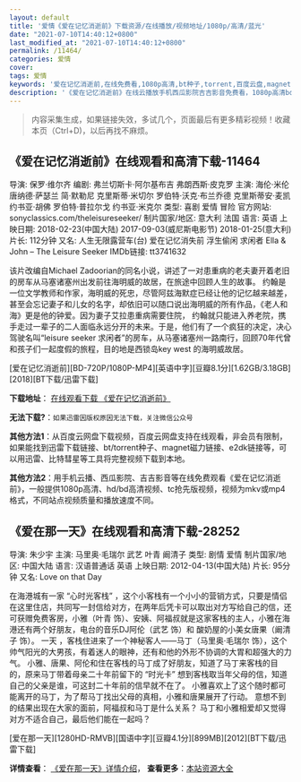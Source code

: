 ```yaml
---
layout: default
title: '爱情《爱在记忆消逝前》下载资源/在线播放/视频地址/1080p/高清/蓝光'
date: "2021-07-10T14:40:12+0800"
last_modified_at: "2021-07-10T14:40:12+0800"
permalink: /11464/
categories: 爱情
cover:
tags: 爱情
keywords: '爱在记忆消逝前,在线免费看,1080p高清,bt种子,torrent,百度云盘,magnet,磁力链,迅雷下载资源'
description: '《爱在记忆消逝前》在线云播放手机西瓜影院吉吉影音免费看，1080p高清bd/hd未删减完整版和tc抢先枪版，mkv/mp4格式，附带bt/torrent种子、magnet/磁力链、百度云盘、网盘资源迅雷下载链接'
---
```


>内容采集生成，如果链接失效，多试几个，页面最后有更多精彩视频！收藏本页（Ctrl+D)，以后再找不麻烦。


## 《爱在记忆消逝前》在线观看和高清下载-11464

导演: 保罗·维尔齐 编剧: 弗兰切斯卡·阿尔基布吉 弗朗西斯·皮克罗 主演: 海伦·米伦 唐纳德·萨瑟兰 简·默勒尼 克里斯蒂·米切尔 罗伯特·沃克·布兰乔德 克里斯蒂安·麦凯 约书亚·胡佛 罗伯特·普拉尔戈 约书亚·米克尔 类型: 喜剧 爱情 冒险 官方网站: sonyclassics.com/theleisureseeker/ 制片国家/地区: 意大利 法国 语言: 英语 上映日期: 2018-02-23(中国大陆) 2017-09-03(威尼斯电影节) 2018-01-25(意大利) 片长: 112分钟 又名: 人生无限露营车(台) 爱在记忆消失前 浮生偷闲 求闲者 Ella & John – The Leisure Seeker IMDb链接: tt3741632

该片改编自Michael Zadoorian的同名小说，讲述了一对患重病的老夫妻开着老旧的房车从马塞诸塞州出发前往海明威的故居，在旅途中回顾人生的故事。 约翰是一位文学教师和作家，海明威的死忠，尽管阿兹海默症已经让他的记忆越来越差，甚至会忘记妻子和儿女的名字，却依旧可以随口说出海明威的所有作品，《老人和海》更是他的钟爱。因为妻子艾拉患重病需要住院， 约翰就只能进入养老院，携手走过一辈子的二人面临永远分开的未来。于是，他们有了一个疯狂的决定，决心驾驶名叫“leisure seeker 求闲者”的房车，从马塞诸塞州一路南行，回顾70年代曾和孩子们一起度假的旅程，目的地是西锁岛key west 的海明威故居。


[爱在记忆消逝前][BD-720P/1080P-MP4][英语中字][豆瓣8.1分][1.62GB/3.18GB][2018][BT下载/迅雷下载]

**下载地址**： [在线观看下载 《爱在记忆消逝前》](https://www.btdx8.com/torrent/azjyxsq_2018.html) 


**无法下载?**：`如果迅雷因版权原因无法下载，关注微信公众号 `

**其他方法1**：从百度云网盘下载视频，百度云网盘支持在线观看，非会员有限制，如果能找到迅雷下载链接、bt/torrent种子、magnet磁力链接、e2dk链接等，可以用迅雷、比特彗星等工具将完整视频下载到本地。

**其他方法2**：用手机云播、西瓜影院、吉吉影音等在线免费观看《爱在记忆消逝前》，一般提供1080p高清、hd/bd高清视频、tc抢先版视频，视频为mkv或mp4格式，不同站点视频质量和播放速度不同。


## 《爱在那一天》在线观看和高清下载-28252

导演: 朱少宇 主演: 马里奥·毛瑞尔 武艺 叶青 阚清子 类型: 剧情 爱情 制片国家/地区: 中国大陆 语言: 汉语普通话 英语 上映日期: 2012-04-13(中国大陆) 片长: 95分钟 又名: Love on that Day

在海港城有一家 “心时光客栈” ，这个小客栈有一个小小的营销方式，只要是情侣在这里住店，共同写一封信给对方，在两年后凭卡可以取出对方写给自己的信，还可获赠免费客房，小雅（叶青 饰）、安姨、阿福叔就是这家客栈的主人，小雅在海港还有两个好朋友，电台的音乐DJ阿伦（武艺 饰）和 酸奶屋的小美女唐果（阚清子 饰）。 一天 ，客栈住进来了一个神秘客人——马丁（马里奥·毛瑞尔 饰），这个帅气阳光的大男孩，有着迷人的眼神，还有和他的外形不协调的大胃和超强大的力气。 小雅、唐果、阿伦和住在客栈的马丁成了好朋友，知道了马丁来客栈的目的，原来马丁带着母亲二十年前留下的 “时光卡” 想到客栈取当年父母的信，知道自己的父亲是谁，可这封二十年前的信早就不在了。 小雅喜欢上了这个随时都可能离开的马丁，为了帮马丁找出父母的真相，小雅和唐果展开了行动。 意想不到的结果出现在大家的面前，阿福叔和马丁是什么关系？ 马丁和小雅相爱却又觉得对方不适合自己，最后他们能在一起吗？


[爱在那一天][1280HD-RMVB][国语中字][豆瓣4.1分][899MB][2012][BT下载/迅雷下载]

**详情查看**： [《爱在那一天》详情介绍](/movie/28252/)， **查看更多**：[本站资源大全](/movie/t/all/)

